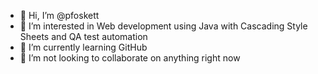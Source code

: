 - 👋 Hi, I’m @pfoskett
- 👀 I’m interested in Web development using Java with Cascading Style Sheets and QA test automation
- 🌱 I’m currently learning GitHub
- 💞️ I’m not looking to collaborate on anything right now

<!---
pfoskett/pfoskett is a ✨ special ✨ repository because its `README.md` (this file) appears on your GitHub profile.
You can click the Preview link to take a look at your changes.
--->
